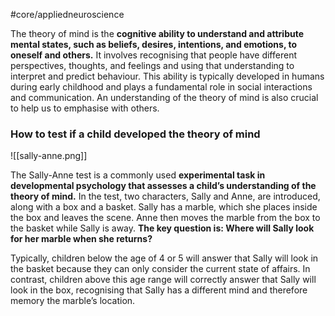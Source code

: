 #core/appliedneuroscience

The theory of mind is the **cognitive ability to understand and attribute mental states, such as beliefs, desires, intentions, and emotions, to oneself and others.** It involves recognising that people have different perspectives, thoughts, and feelings and using that understanding to interpret and predict behaviour. This ability is typically developed in humans during early childhood and plays a fundamental role in social interactions and communication. An understanding of the theory of mind is also crucial to help us to emphasise with others.

### How to test if a child developed the theory of mind

![[sally-anne.png]]

The Sally-Anne test is a commonly used **experimental task in developmental psychology that assesses a child’s understanding of the theory of mind.** In the test, two characters, Sally and Anne, are introduced, along with a box and a basket. Sally has a marble, which she places inside the box and leaves the scene. Anne then moves the marble from the box to the basket while Sally is away. **The key question is: Where will Sally look for her marble when she returns?**

Typically, children below the age of 4 or 5 will answer that Sally will look in the basket because they can only consider the current state of affairs. In contrast, children above this age range will correctly answer that Sally will look in the box, recognising that Sally has a different mind and therefore memory the marble’s location.
